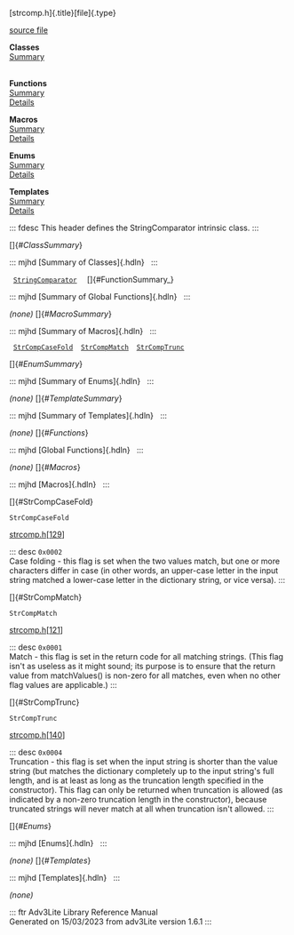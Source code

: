 [strcomp.h]{.title}[file]{.type}

[source file](../source/strcomp.h.html)

**Classes**\
[Summary](#_ClassSummary_)\
 

**Functions**\
[Summary](#_FunctionSummary_)\
[Details](#_Functions_)

**Macros**\
[Summary](#_MacroSummary_)\
[Details](#_Macros_)

**Enums**\
[Summary](#_EnumSummary_)\
[Details](#_Enums_)

**Templates**\
[Summary](#_TemplateSummary_)\
[Details](#_Templates_)

::: fdesc
This header defines the StringComparator intrinsic class.
:::

[]{#_ClassSummary_}

::: mjhd
[Summary of Classes]{.hdln}  
:::

` `[`StringComparator`](../object/StringComparator.html)`  `
[]{#FunctionSummary_}

::: mjhd
[Summary of Global Functions]{.hdln}  
:::

*(none)* []{#_MacroSummary_}

::: mjhd
[Summary of Macros]{.hdln}  
:::

` `[`StrCompCaseFold`](#StrCompCaseFold)`  `[`StrCompMatch`](#StrCompMatch)`  `[`StrCompTrunc`](#StrCompTrunc)`  `

[]{#_EnumSummary_}

::: mjhd
[Summary of Enums]{.hdln}  
:::

*(none)* []{#_TemplateSummary_}

::: mjhd
[Summary of Templates]{.hdln}  
:::

*(none)* []{#_Functions_}

::: mjhd
[Global Functions]{.hdln}  
:::

*(none)* []{#_Macros_}

::: mjhd
[Macros]{.hdln}  
:::

[]{#StrCompCaseFold}

`StrCompCaseFold`

[strcomp.h](../file/strcomp.h.html)\[[129](../source/strcomp.h.html#129)\]

::: desc
`0x0002`\
Case folding - this flag is set when the two values match, but one or
more characters differ in case (in other words, an upper-case letter in
the input string matched a lower-case letter in the dictionary string,
or vice versa).
:::

[]{#StrCompMatch}

`StrCompMatch`

[strcomp.h](../file/strcomp.h.html)\[[121](../source/strcomp.h.html#121)\]

::: desc
`0x0001`\
Match - this flag is set in the return code for all matching strings.
(This flag isn\'t as useless as it might sound; its purpose is to ensure
that the return value from matchValues() is non-zero for all matches,
even when no other flag values are applicable.)
:::

[]{#StrCompTrunc}

`StrCompTrunc`

[strcomp.h](../file/strcomp.h.html)\[[140](../source/strcomp.h.html#140)\]

::: desc
`0x0004`\
Truncation - this flag is set when the input string is shorter than the
value string (but matches the dictionary completely up to the input
string\'s full length, and is at least as long as the truncation length
specified in the constructor). This flag can only be returned when
truncation is allowed (as indicated by a non-zero truncation length in
the constructor), because truncated strings will never match at all when
truncation isn\'t allowed.
:::

[]{#_Enums_}

::: mjhd
[Enums]{.hdln}  
:::

*(none)* []{#_Templates_}

::: mjhd
[Templates]{.hdln}  
:::

*(none)*

::: ftr
Adv3Lite Library Reference Manual\
Generated on 15/03/2023 from adv3Lite version 1.6.1
:::

